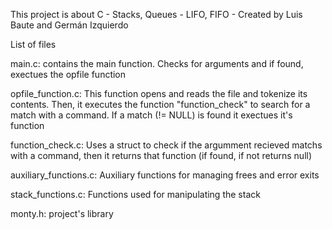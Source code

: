 This project is about C - Stacks, Queues - LIFO, FIFO - Created by Luis Baute and Germán Izquierdo


List of files

main.c: contains the main function. Checks for arguments and if found, exectues the opfile function

opfile_function.c: This function opens and reads the file and tokenize its contents. Then, it executes the function "function_check" to search for a match with a command. If a match (!= NULL) is found it exectues it's function

function_check.c: Uses a struct to check if the argumment recieved matchs with a command, then it returns that function (if found, if not returns null)

auxiliary_functions.c: Auxiliary functions for managing frees and error exits

stack_functions.c: Functions used for manipulating the stack

monty.h: project's library

